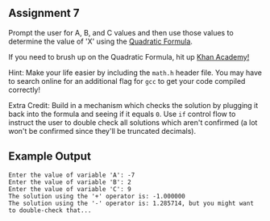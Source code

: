 ## Assignment 7
Prompt the user for A, B, and C values and then use those values to determine the value of 'X' using the [Quadratic Formula](https://en.wikipedia.org/wiki/Quadratic_formula). 

If you need to brush up on the Quadratic Formula, hit up [Khan Academy!](https://www.youtube.com/watch?v=iulx0z1lz8M)

Hint: Make your life easier by including the `math.h` header file. You may have to search online for an additional flag for `gcc` to get your code compiled correctly!

Extra Credit: Build in a mechanism which checks the solution by plugging it back into the formula and seeing if it equals `0`. Use `if` control flow to instruct the user to double check all solutions which aren't confirmed (a lot won't be confirmed since they'll be truncated decimals). 

## Example Output
```terminal_session                               
Enter the value of variable 'A': -7
Enter the value of variable 'B': 2
Enter the value of variable 'C': 9
The solution using the '+' operator is: -1.000000
The solution using the '-' operator is: 1.285714, but you might want to double-check that...
```
